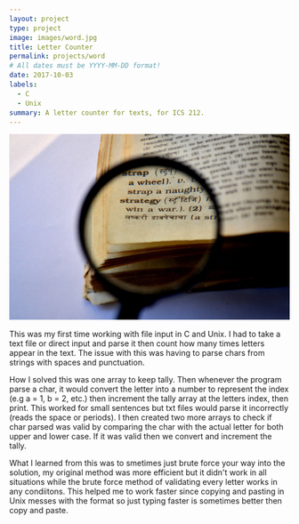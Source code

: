 ```yaml
---
layout: project
type: project
image: images/word.jpg
title: Letter Counter
permalink: projects/word
# All dates must be YYYY-MM-DD format!
date: 2017-10-03
labels:
  - C
  - Unix
summary: A letter counter for texts, for ICS 212.
---
```


<img class="ui medium image" src="/images/word1.jpg">

This was my first time working with file input in C and Unix. I had to take a text file or direct input and parse it then count how many times letters appear in the text. The issue with this was having to parse chars from strings with spaces and punctuation. 

How I solved this was one array to keep tally. Then whenever the program parse a char, it would convert the letter into a number to represent the index (e.g a = 1, b = 2, etc.) then increment the tally array at the letters index, then print. This worked for small sentences but txt files would parse it incorrectly (reads the space or periods). 
I then created two more arrays to check if char parsed was valid by comparing the char with the actual letter for both upper and lower case. If it was valid then we convert and increment the tally. 

What I learned from this was to smetimes just brute force your way into the solution, my original method was more efficient but it didn't work in all situations while the brute force method of validating every letter works in any condiitons. This helped me to work faster since copying and pasting in Unix messes with the format so just typing faster is sometimes better then copy and paste. 






